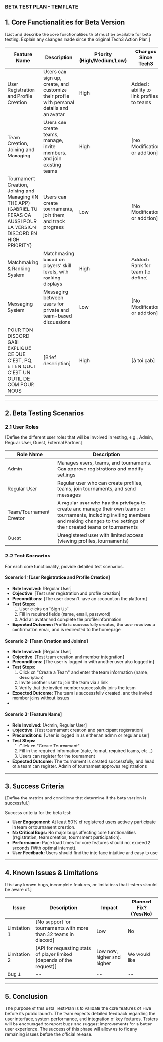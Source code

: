 ### **BETA TEST PLAN – TEMPLATE**

## **1. Core Functionalities for Beta Version**
[List and describe the core functionalities th  at must be available for beta testing. Explain any changes made since the original Tech3 Action Plan.]

| **Feature Name**                                                                                                            | **Description**                                                                           | **Priority (High/Medium/Low)** | **Changes Since Tech3**                   |
|-----------------------------------------------------------------------------------------------------------------------------|-------------------------------------------------------------------------------------------|--------------------------------|-------------------------------------------|
| User Registration and Profile Creation	                                                                                     | Users can sign up, create, and customize their profile with personal details and an avatar | High                           | Added : ability to link profiles to teams |
| Team Creation, Joining and Managing                                                                                         | Users can create teams, manage, invite members, and join existing teams                   | High                           | [No Modification or addition]             |
| Tournament Creation, Joining and Managing (IN THE APP) (GABRIEL TU FERAS CA AUSSI POUR LA VERSION DISCORD EN HIGH PRIORITY) | Users can create tournaments, join them, and track progress                                                                        | Low                            | [No Modification or addition]             |
| Matchmaking & Ranking System                                                                                                | Matchmaking based on players’ skill levels, with ranking displays                                                                       | High                           | Added : Rank for team (to define)         |
| Messaging System                                                                                                            | Messaging between users for private and team-based discussions                                                                       | Low                            | [No Modification or addition]             |
| POUR TON DISCORD GABI EXPLIQUE CE QUE C'EST, PQ, ET EN QUOI C'EST UN OUTIL DE COM POUR NOUS                                 | [Brief description]                                                                       | High                           | [à toi gab]                               |
---

## **2. Beta Testing Scenarios**
### **2.1 User Roles**
[Define the different user roles that will be involved in testing, e.g., Admin, Regular User, Guest, External Partner.]

| **Role Name**           | **Description** |
|-------------------------|---------------|
| Admin                   | Manages users, teams, and tournaments. Can approve registrations and modify settings |
| Regular User            | Regular user who can create profiles, teams, join tournaments, and send messages |
| Team/Tournament Creator | A regular user who has the privilege to create and manage their own teams or tournaments, including inviting members and making changes to the settings of their created teams or tournaments |
| Guest                   | Unregistered user with limited access (viewing profiles, tournaments) |

### **2.2 Test Scenarios**
For each core functionality, provide detailed test scenarios.

#### **Scenario 1: [User Registration and Profile Creation]**
- **Role Involved:** [Regular User]
- **Objective:** [Test user registration and profile creation]
- **Preconditions:** [The user doesn't have an account on the platform]
- **Test Steps:**
  1. User clicks on "Sign Up"
  2. Fill in required fields (name, email, password)
  3. Add an avatar and complete the profile information
- **Expected Outcome:** Profile is successfully created, the user receives a confirmation email, and is redirected to the homepage

#### **Scenario 2: [Team Creation and Joining]**
- **Role Involved:** [Regular User]
- **Objective:** [Test team creation and member integration]
- **Preconditions:** [The user is logged in with another user also logged in]
- **Test Steps:**
  1. Click on "Create a Team" and enter the team information (name, description)
  2. Invite another user to join the team via a link
  3. Verify that the invited member successfully joins the team
- **Expected Outcome:** The team is successfully created, and the invited member joins without issues
- 
#### **Scenario 3: [Feature Name]**
- **Role Involved:** [Admin, Regular User]
- **Objective:** [Test tournament creation and participant registration]
- **Preconditions:** [User is logged in as either an admin or regular user]
- **Test Steps:**
  1. Click on "Create Tournament"
  2. Fill in the required information (date, format, required teams, etc...)
  3. Users can register for the tournament
- **Expected Outcome:** The tournament is created successfully, and head of a team can register. Admin of tournament approves registrations

---

## **3. Success Criteria**
[Define the metrics and conditions that determine if the beta version is successful.]

Success criteria for the beta test:

- **User Engagement:** At least 50% of registered users actively participate in team or tournament creation.
- **No Critical Bugs:** No major bugs affecting core functionalities (registration, team creation, tournament participation).
- **Performance:** Page load times for core features should not exceed 2 seconds (With optimal internet).
- **User Feedback:** Users should find the interface intuitive and easy to use

---

## **4. Known Issues & Limitations**
[List any known bugs, incomplete features, or limitations that testers should be aware of.]

| **Issue**    | **Description**                                                       | **Impact**                 | **Planned Fix? (Yes/No)** |
|--------------|-----------------------------------------------------------------------|----------------------------|---------------------------|
| Limitation 1 | [No support for tournaments with more than 32 teams in discord]       | Low                        | No                        |
| Limitation 2 | [API for requesting stats of player limited (depends of the request)] | Low now, higher and higher | We would like             |
| Bug 1        | --                                                                    | --                         | --                        |
---

## **5. Conclusion**

The purpose of this Beta Test Plan is to validate the core features of Hive before its public launch. The team expects detailed feedback regarding the user interface, system performance, and integration of key features. Testers will be encouraged to report bugs and suggest improvements for a better user experience. The success of this phase will allow us to fix any remaining issues before the official release.


